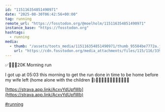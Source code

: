 ```yaml
---
id: "115116354851490971"
date: "2025-08-30T06:42:56+00:00"
tag: running
remote_url: "https://fosstodon.org/@moelholm/115116354851490971"
instance_base: "https://fosstodon.org"
hashtags:
  - running
media:
  - thumb: "/assets/toots_media/115116354851490971/thumb_95584be7772a.jpeg"
    url: "https://cdn.fosstodon.org/media_attachments/files/115/116/339/211/433/572/original/7b9c75debaf649f2.jpeg"
---
```

✅🏃🏻‍♂️20K Morning run

I got up at 05:03 this morning to get the run done in time to be home before my wife left (home alone with the children 🤠)🏃🏻‍♂️🏃🏻‍♂️🏃🏻‍♂️🏃🏻‍♂️

[https://strava.app.link/AcxvYdUpfWb](https://strava.app.link/AcxvYdUpfWb)

[#running](https://fosstodon.org/tags/running)
